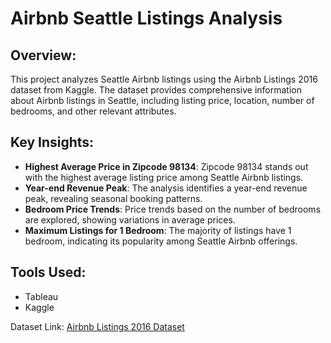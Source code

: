 # Airbnb Seattle Listings Analysis

## Overview:
This project analyzes Seattle Airbnb listings using the Airbnb Listings 2016 dataset from Kaggle. The dataset provides comprehensive information about Airbnb listings in Seattle, including listing price, location, number of bedrooms, and other relevant attributes.

## Key Insights:
- **Highest Average Price in Zipcode 98134**: Zipcode 98134 stands out with the highest average listing price among Seattle Airbnb listings.
- **Year-end Revenue Peak**: The analysis identifies a year-end revenue peak, revealing seasonal booking patterns.
- **Bedroom Price Trends**: Price trends based on the number of bedrooms are explored, showing variations in average prices.
- **Maximum Listings for 1 Bedroom**: The majority of listings have 1 bedroom, indicating its popularity among Seattle Airbnb offerings.

## Tools Used:
- Tableau
- Kaggle

Dataset Link: [Airbnb Listings 2016 Dataset](https://www.kaggle.com/datasets/alexanderfreberg/airbnb-listings-2016-dataset)

